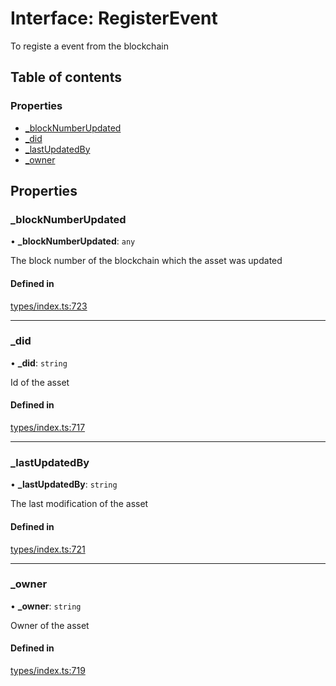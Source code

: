 # Interface: RegisterEvent

To registe a event from the blockchain

## Table of contents

### Properties

- [\_blockNumberUpdated](RegisterEvent.md#_blocknumberupdated)
- [\_did](RegisterEvent.md#_did)
- [\_lastUpdatedBy](RegisterEvent.md#_lastupdatedby)
- [\_owner](RegisterEvent.md#_owner)

## Properties

### \_blockNumberUpdated

• **\_blockNumberUpdated**: `any`

The block number of the blockchain which the asset was updated

#### Defined in

[types/index.ts:723](https://github.com/nevermined-io/components-catalog/blob/c69f9e9/lib/src/types/index.ts#L723)

___

### \_did

• **\_did**: `string`

Id of the asset

#### Defined in

[types/index.ts:717](https://github.com/nevermined-io/components-catalog/blob/c69f9e9/lib/src/types/index.ts#L717)

___

### \_lastUpdatedBy

• **\_lastUpdatedBy**: `string`

The last modification of the asset

#### Defined in

[types/index.ts:721](https://github.com/nevermined-io/components-catalog/blob/c69f9e9/lib/src/types/index.ts#L721)

___

### \_owner

• **\_owner**: `string`

Owner of the asset

#### Defined in

[types/index.ts:719](https://github.com/nevermined-io/components-catalog/blob/c69f9e9/lib/src/types/index.ts#L719)
